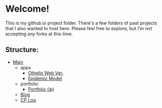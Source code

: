 # Welcome!

This is my github.io project folder. There's a few folders of past projects that I also wanted to host here. 
Please feel free to explore, but I'm not accepting any forks at this time.

## Structure:

* [Main](https://apiros3.github.io/)
  * apps
    * [Othello Web Ver.](https://apiros3.github.io/apps/othello-web)
    * [Epidemic Model](https://apiros3.github.io/apps/epidemic-model)   
  * portfolio
    * [Portfolio (jp)](https://apiros3.github.io/portfolio/info-jp.html)    
  * [Blog](https://apiros3.github.io/blog)
  * [CP Log](https://apiros3.github.io/cp-blog)      

